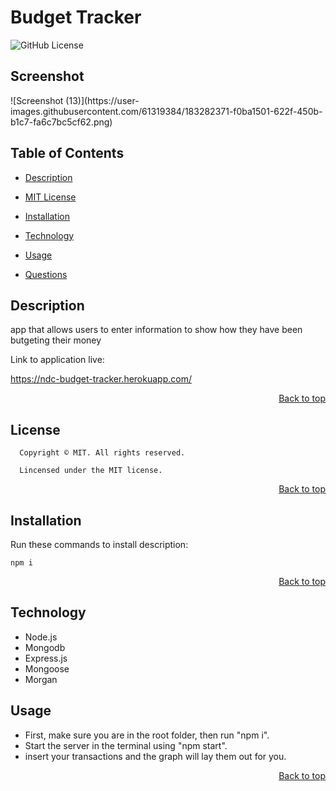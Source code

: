 <h1 id='title'> Budget Tracker </h1>

![GitHub License](https://img.shields.io/badge/license-MIT-blue.svg)

<h2> Screenshot </h2>
![Screenshot (13)](https://user-images.githubusercontent.com/61319384/183282371-f0ba1501-622f-450b-b1c7-fa6c7bc5cf62.png)





<h2 id='contents'> Table of Contents </h2>

- [Description](#description)

- [MIT License](#license)

- [Installation](#installation)

- [Technology](#technology)

- [Usage](#usage)

- [Questions](#questions)

<h2 id='description'> Description </h2>
app that allows users to enter information to show how they have been butgeting their money

Link to application live: 

https://ndc-budget-tracker.herokuapp.com/

<p style='text-align: right;'><a href='#title'>Back to top</a></p>

<h2 id='license'>License</h2>

      Copyright © MIT. All rights reserved.

      Lincensed under the MIT license.

<p style='text-align: right;'><a href='#title'>Back to top</a></p>

<h2 id='installation'> Installation </h2>

Run these commands to install description:

```
npm i
```

<p style='text-align: right;'><a href='#title'>Back to top</a></p>

<h2 id='technology'> Technology </h2>

- Node.js
- Mongodb
- Express.js
- Mongoose
- Morgan

<h2 id='usage'> Usage </h2>

- First, make sure you are in the root folder, then run "npm i".
- Start the server in the terminal using "npm start".
- insert your transactions and the graph will lay them out for you. 

<p style='text-align: right;'><a href='#title'>Back to top</a></p>

